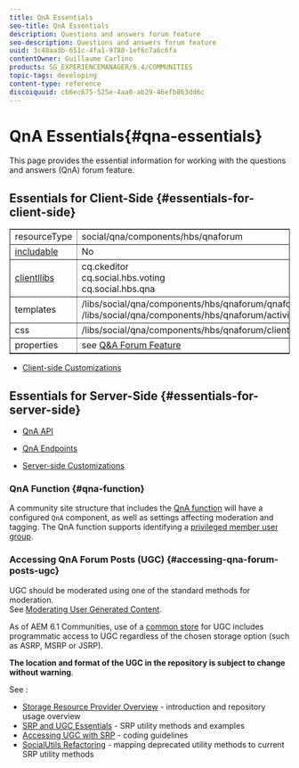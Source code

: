 ```yaml
---
title: QnA Essentials
seo-title: QnA Essentials
description: Questions and answers forum feature
seo-description: Questions and answers forum feature
uuid: 3c40aa3b-651c-4fa1-9780-1ef6c7a6c6fa
contentOwner: Guillaume Carlino
products: SG_EXPERIENCEMANAGER/6.4/COMMUNITIES
topic-tags: developing
content-type: reference
discoiquuid: cb6ec675-525e-4aa0-ab29-46efb863dd6c
---
```


# QnA Essentials{#qna-essentials}

This page provides the essential information for working with the questions and answers (QnA) forum feature.

## Essentials for Client-Side {#essentials-for-client-side}

<table border="1" cellpadding="4" cellspacing="4" width="100%"> 
 <tbody>
  <tr>
   <td> resourceType</td> 
   <td>social/qna/components/hbs/qnaforum</td> 
  </tr>
  <tr>
   <td> <a href="../../communities/using/scf.md#addorincludeacommunitiescomponent">includable</a></td> 
   <td>No</td> 
  </tr>
  <tr>
   <td> <a href="../../communities/using/clientlibs.md">clientllibs</a></td> 
   <td>cq.ckeditor<br /> cq.social.hbs.voting<br /> cq.social.hbs.qna</td> 
  </tr>
  <tr>
   <td> templates</td> 
   <td> /libs/social/qna/components/hbs/qnaforum/qnaforum.hbs<br /> /libs/social/qna/components/hbs/qnaforum/activity-title.hbs</td> 
  </tr>
  <tr>
   <td> css</td> 
   <td> /libs/social/qna/components/hbs/qnaforum/clientlibs/qnaforum.css</td> 
  </tr>
  <tr>
   <td> properties</td> 
   <td>see <a href="../../communities/using/working-with-qna.md">Q&amp;A Forum Feature</a></td> 
  </tr>
 </tbody>
</table>

* [Client-side Customizations](../../communities/using/client-customize.md)

## Essentials for Server-Side {#essentials-for-server-side}

* [QnA API](/sites/developing/using/reference-materials/javadoc/com/adobe/cq/social/qna/client/api/package-summary)

* [QnA Endpoints](/sites/developing/using/reference-materials/javadoc/com/adobe/cq/social/qna/client/endpoints/package-summary)

* [Server-side Customizations](../../communities/using/server-customize.md)

### QnA Function {#qna-function}

A community site structure that includes the [QnA function](../../communities/using/functions.md#qnafunction) will have a configured `QnA` component, as well as settings affecting moderation and tagging. The QnA function supports identifying a [privileged member user group](../../communities/using/users.md#privilegedmembersgroup).

### Accessing QnA Forum Posts (UGC) {#accessing-qna-forum-posts-ugc}

UGC should be moderated using one of the standard methods for moderation.  
See [Moderating User Generated Content](../../communities/using/moderate-ugc.md).

As of AEM 6.1 Communities, use of a [common store](../../communities/using/working-with-srp.md) for UGC includes programmatic access to UGC regardless of the chosen storage option (such as ASRP, MSRP or JSRP).

**The location and format of the UGC in the repository is subject to change without warning**.

See :

* [Storage Resource Provider Overview](../../communities/using/srp.md) - introduction and repository usage overview
* [SRP and UGC Essentials](../../communities/using/srp-and-ugc.md) - SRP utility methods and examples
* [Accessing UGC with SRP](../../communities/using/accessing-ugc-with-srp.md) - coding guidelines
* [SocialUtils Refactoring](../../communities/using/socialutils.md) - mapping deprecated utility methods to current SRP utility methods

